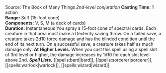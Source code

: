Source: The Book of Many Things
*2nd-level conjuration*
**Casting Time:** 1 action  
**Range:** Self (15-foot cone)  
**Components:** V, S, M (a deck of cards)  
**Duration:** Instantaneous
You spray a 15-foot cone of spectral cards. Each creature in that area must make a Dexterity saving throw. On a failed save, a creature takes 2d10 force damage and has the blinded condition until the end of its next turn. On a successful save, a creature takes half as much damage only.
**At Higher Levels.** When you cast this spell using a spell slot of 3rd level or higher, the damage increases by 1d10 for each slot level above 2nd.
***Spell Lists.*** [[spells:bard|bard]], [[spells:sorcerer|sorcerer]], [[spells:warlock|warlock]], [[spells:wizard|wizard]]